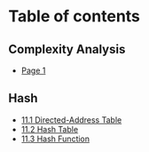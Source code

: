 # Table of contents

## Complexity Analysis

* [Page 1](README.md)

## Hash

* [11.1 Directed-Address Table](hash/11.1-directed-address-table.md)
* [11.2 Hash Table](hash/11.2-hash-table.md)
* [11.3 Hash Function](hash/11.3-hash-function.md)
